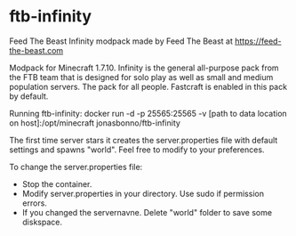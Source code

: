 # ftb-infinity
Feed The Beast Infinity modpack
made by Feed The Beast at https://feed-the-beast.com

Modpack for Minecraft 1.7.10.
Infinity is the general all-purpose pack from the FTB team that is designed for solo play as well as small and medium population servers. The pack for all people.
Fastcraft is enabled in this pack by default.

Running ftb-infinity:
docker run -d -p 25565:25565 -v [path to data location on host]:/opt/minecraft jonasbonno/ftb-infinity

The first time server stars it creates the server.properties file with default settings and spawns "world". 
Feel free to modify to your preferences. 

To change the server.properties file:
- Stop the container.
- Modify server.properties in your directory. Use sudo if permission errors.
- If you changed the servernavne. Delete "world" folder to save some diskspace.
